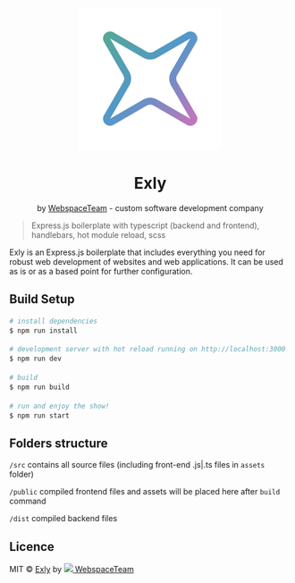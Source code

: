<p align="center">
    <a href="https://webspaceteam.com" target="_blank">
        <img src="./src/assets/images/logo.png" width="256" title="Exly Logo">
    </a>
</p>
<h1 align="center">Exly</h1>  
<p align="center">
   by <a href="https://webspaceteam.com" target="_blank">WebspaceTeam</a> - custom software development company
</p>

> Express.js boilerplate with typescript (backend and frontend), handlebars, hot module reload, scss

Exly is an Express.js boilerplate that includes everything you need for robust web development of websites and web applications. It can be used as is or as a based point for further configuration.

## Build Setup

``` bash
# install dependencies
$ npm run install

# development server with hot reload running on http://localhost:3000
$ npm run dev

# build
$ npm run build

# run and enjoy the show!
$ npm run start
```

## Folders structure

`/src` contains all source files (including front-end .js|.ts files in `assets` folder)

`/public` compiled frontend files and assets will be placed here after `build` command

`/dist` compiled backend files



## Licence
MIT © [Exly](https://github.com/webspaceteam/exly) by <a href="https://webspaceteam.com" target="_blank"><img src="https://webspaceteam.com/assets/images/favicon/favicon-16x16.png"> WebspaceTeam</a>